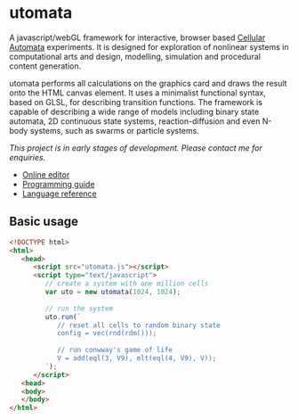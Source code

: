 
# utomata

A javascript/webGL framework for interactive, browser based [Cellular Automata](https://en.wikipedia.org/wiki/Cellular_automaton) experiments. It is designed for exploration of nonlinear systems in computational arts and design, modelling, simulation and procedural content generation.

utomata performs all calculations on the graphics card and draws the result onto the HTML canvas element. It uses a minimalist functional syntax, based on GLSL, for describing transition functions. The framework is capable of describing a wide range of models including binary state automata, 2D continuous state systems, reaction-diffusion and  even N-body systems, such as swarms or particle systems.

*This project is in early stages of development. Please contact me for enquiries.* 

* [Online editor](https://soogbet.github.io/utomata)
* [Programming guide](https://github.com/soogbet/utomata/wiki/Programming-guide)
* [Language reference](https://github.com/soogbet/utomata/wiki/Language-reference)

## Basic usage

```html
<!DOCTYPE html>
<html>
   <head>
      <script src="utomata.js"></script>
      <script type="text/javascript">
         // create a system with one million cells
         var uto = new utomata(1024, 1024);
         
         // run the system
         uto.run(`
            // reset all cells to random binary state
            config = vec(rnd(rdm()));
         
            // run conwway's game of life
            V = add(eql(3, V9), mlt(eql(4, V9), V));
         `);
      </script>
   <head>
   <body>
   </body>
</html>
```
